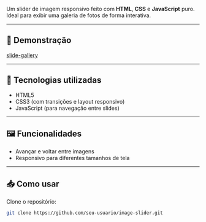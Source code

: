Um slider de imagem responsivo feito com **HTML**, **CSS** e **JavaScript** puro. Ideal para exibir uma galeria de fotos de forma interativa.

---

## 🚀 Demonstração

<!-- Substitua com um GIF ou link para a demo -->
[slide-gallery](https://slide-gallery.vercel.app/)


---

## 🧰 Tecnologias utilizadas

- HTML5  
- CSS3 (com transições e layout responsivo)  
- JavaScript (para navegação entre slides)

---

## 🖼️ Funcionalidades

- Avançar e voltar entre imagens   
- Responsivo para diferentes tamanhos de tela  

---

## 📥 Como usar

Clone o repositório:

```bash
git clone https://github.com/seu-usuario/image-slider.git
